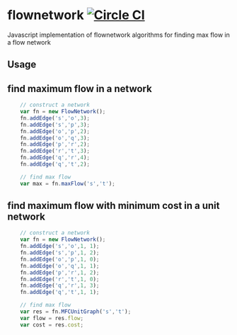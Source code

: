 # flownetwork [![Circle CI](https://circleci.com/gh/streamrail/flownetwork.svg?style=svg)](https://circleci.com/gh/streamrail/flownetwork)
Javascript implementation of flownetwork algorithms for finding max flow in a flow network


## Usage
## find maximum flow in a network

```javascript
	// construct a network
	var fn = new FlowNetwork();
	fn.addEdge('s','o',3);
	fn.addEdge('s','p',3);
	fn.addEdge('o','p',2);
	fn.addEdge('o','q',3);
	fn.addEdge('p','r',2);
	fn.addEdge('r','t',3);
	fn.addEdge('q','r',4);
	fn.addEdge('q','t',2);	

	// find max flow
	var max = fn.maxFlow('s','t');
```

## find maximum flow with minimum cost in a unit network

```javascript
	// construct a network
	var fn = new FlowNetwork();
	fn.addEdge('s','o',1, 1);
	fn.addEdge('s','p',1, 2);
	fn.addEdge('o','p',1, 0);
	fn.addEdge('o','q',1, 1);
	fn.addEdge('p','r',1, 2);
	fn.addEdge('r','t',1, 0);
	fn.addEdge('q','r',1, 3);
	fn.addEdge('q','t',1, 1);

	// find max flow
	var res = fn.MFCUnitGraph('s','t');
	var flow = res.flow;
	var cost = res.cost;
```